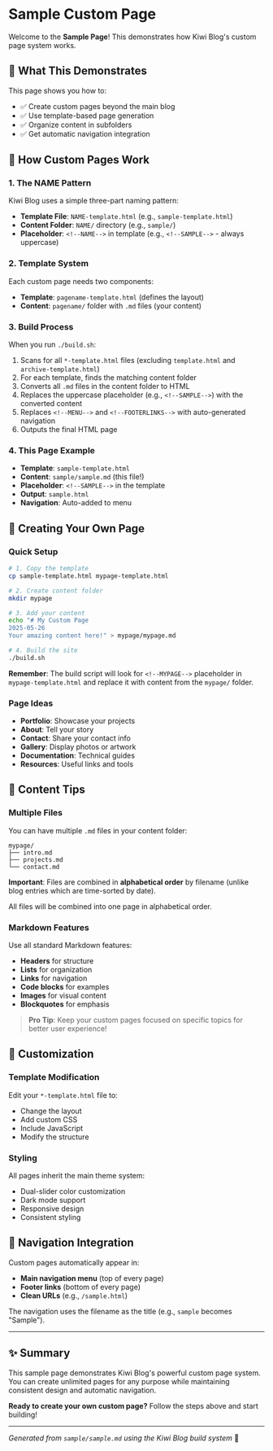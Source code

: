 # Sample Custom Page


Welcome to the **Sample Page**! This demonstrates how Kiwi Blog's custom page system works.

## 🎯 What This Demonstrates

This page shows you how to:

- ✅ Create custom pages beyond the main blog
- ✅ Use template-based page generation
- ✅ Organize content in subfolders
- ✅ Get automatic navigation integration

## 🔧 How Custom Pages Work

### 1. The NAME Pattern
Kiwi Blog uses a simple three-part naming pattern:

- **Template File**: `NAME-template.html` (e.g., `sample-template.html`)
- **Content Folder**: `NAME/` directory (e.g., `sample/`)
- **Placeholder**: `<!--NAME-->` in template (e.g., `<!--SAMPLE-->` - always uppercase)

### 2. Template System
Each custom page needs two components:
- **Template**: `pagename-template.html` (defines the layout)
- **Content**: `pagename/` folder with `.md` files (your content)

### 3. Build Process
When you run `./build.sh`:
1. Scans for all `*-template.html` files (excluding `template.html` and `archive-template.html`)
2. For each template, finds the matching content folder
3. Converts all `.md` files in the content folder to HTML
4. Replaces the uppercase placeholder (e.g., `<!--SAMPLE-->`) with the converted content
5. Replaces `<!--MENU-->` and `<!--FOOTERLINKS-->` with auto-generated navigation
6. Outputs the final HTML page

### 4. This Page Example
- **Template**: `sample-template.html`
- **Content**: `sample/sample.md` (this file!)
- **Placeholder**: `<!--SAMPLE-->` in the template
- **Output**: `sample.html`
- **Navigation**: Auto-added to menu

## 🚀 Creating Your Own Page

### Quick Setup
```bash
# 1. Copy the template
cp sample-template.html mypage-template.html

# 2. Create content folder
mkdir mypage

# 3. Add your content
echo "# My Custom Page
2025-05-26
Your amazing content here!" > mypage/mypage.md

# 4. Build the site
./build.sh
```

**Remember**: The build script will look for `<!--MYPAGE-->` placeholder in `mypage-template.html` and replace it with content from the `mypage/` folder.

### Page Ideas

- **Portfolio**: Showcase your projects
- **About**: Tell your story
- **Contact**: Share your contact info
- **Gallery**: Display photos or artwork
- **Documentation**: Technical guides
- **Resources**: Useful links and tools

## 📝 Content Tips

### Multiple Files
You can have multiple `.md` files in your content folder:
```
mypage/
├── intro.md
├── projects.md
└── contact.md
```

**Important**: Files are combined in **alphabetical order** by filename (unlike blog entries which are time-sorted by date).

All files will be combined into one page in alphabetical order.

### Markdown Features
Use all standard Markdown features:

- **Headers** for structure
- **Lists** for organization
- **Links** for navigation
- **Code blocks** for examples
- **Images** for visual content
- **Blockquotes** for emphasis

> **Pro Tip**: Keep your custom pages focused on specific topics for better user experience!

## 🎨 Customization

### Template Modification
Edit your `*-template.html` file to:

- Change the layout
- Add custom CSS
- Include JavaScript
- Modify the structure

### Styling
All pages inherit the main theme system:

- Dual-slider color customization
- Dark mode support
- Responsive design
- Consistent styling

## 🔗 Navigation Integration

Custom pages automatically appear in:

- **Main navigation menu** (top of every page)
- **Footer links** (bottom of every page)
- **Clean URLs** (e.g., `/sample.html`)

The navigation uses the filename as the title (e.g., `sample` becomes "Sample").

---

## ✨ Summary

This sample page demonstrates Kiwi Blog's powerful custom page system. You can create unlimited pages for any purpose while maintaining consistent design and automatic navigation.

**Ready to create your own custom page?** Follow the steps above and start building!

---

*Generated from `sample/sample.md` using the Kiwi Blog build system* 🥝
